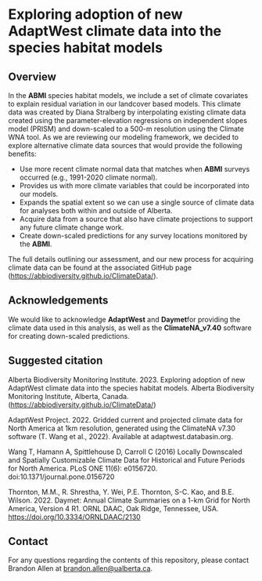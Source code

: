 # Exploring adoption of new AdaptWest climate data into the species habitat models

## Overview 

In the **ABMI** species habitat models, we include a set of climate covariates to explain residual variation in our landcover based models. This climate data was created by Diana Stralberg by interpolating existing climate data created using the parameter-elevation regressions on independent slopes model (PRISM) and down-scaled to a 500-m resolution using the Climate WNA tool. As we are reviewing our modeling framework, we decided to explore alternative climate data sources that would provide the following benefits:

- Use more recent climate normal data that matches when **ABMI** surveys occurred (e.g., 1991-2020 climate normal).
- Provides us with more climate variables that could be incorporated into our models.
- Expands the spatial extent so we can use a single source of climate data for analyses both within and outside of Alberta.
- Acquire data from a source that also have climate projections to support any future climate change work.
- Create down-scaled predictions for any survey locations monitored by the **ABMI**.

The full details outlining our assessment, and our new process for acquiring climate data can be found at the associated GitHub page (https://abbiodiversity.github.io/ClimateData/).

## Acknowledgements

We would like to acknowledge **AdaptWest** and **Daymet**for providing the climate data used in this analysis, as well as the **ClimateNA_v7.40** software for creating down-scaled predictions.

## Suggested citation

Alberta Biodiversity Monitoring Institute. 2023. Exploring adoption of new AdaptWest climate data into the species habitat models. Alberta Biodiversity Monitoring Institute, Alberta, Canada. (https://abbiodiversity.github.io/ClimateData/) 

AdaptWest Project. 2022. Gridded current and projected climate data for North America at 1km resolution, generated using the ClimateNA v7.30 software (T. Wang et al., 2022). Available at adaptwest.databasin.org.

Wang T, Hamann A, Spittlehouse D, Carroll C (2016) Locally Downscaled and Spatially Customizable Climate Data for Historical and Future Periods for North America. PLoS ONE 11(6): e0156720. doi:10.1371/journal.pone.0156720

Thornton, M.M., R. Shrestha, Y. Wei, P.E. Thornton, S-C. Kao, and B.E. Wilson. 2022. Daymet: Annual Climate Summaries on a 1-km Grid for North America, Version 4 R1. ORNL DAAC, Oak Ridge, Tennessee, USA. https://doi.org/10.3334/ORNLDAAC/2130

## Contact

For any questions regarding the contents of this repository, please contact Brandon Allen at brandon.allen@ualberta.ca.
